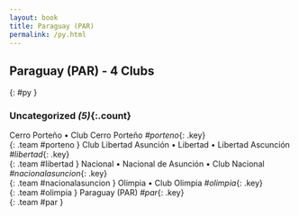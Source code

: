 ```yaml
---
layout: book
title: Paraguay (PAR)
permalink: /py.html
---
```


## Paraguay (PAR) - 4 Clubs
{: #py }









### Uncategorized _(5)_{:.count}

Cerro Porteño • Club Cerro Porteño   _#porteno_{: .key} <br>
{: .team #porteno }
Club Libertad Asunción • Libertad • Libertad Ascunción   _#libertad_{: .key} <br>
{: .team #libertad }
Nacional • Nacional de Asunción • Club Nacional   _#nacionalasuncion_{: .key} <br>
{: .team #nacionalasuncion }
Olimpia • Club Olimpia   _#olimpia_{: .key} <br>
{: .team #olimpia }
Paraguay  (PAR)  _#par_{: .key} <br>
{: .team #par }


 
